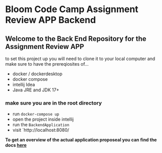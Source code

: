 # Bloom Code Camp Assignment Review APP Backend

## Welcome to the Back End Repository for the Assignment Review APP
to set this project up you will need to clone it to your local computer and make sure to have the prereqiosites of...
- docker / dockerdesktop
- docker compose
- intellij Idea
- Java JRE and JDK 17+

### make sure you are in the root directory
- run `docker-compose up`
- open the project inside intellij
- run the `BackendApplication`
- visit `http://localhost:8080/

**To get an overview of the actual application proposeal you can find the docs [here](documents/composition_document.md)**
